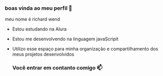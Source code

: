 ### boas vinda ao meu perfil 💙

meu nome é richard wend

- Estou estudando na Alura
- Estou me desenvolvendo na linguagem javaScripit
- Utilizo esse espaço para minha organização e compartilhamento dos meus projetos desenvolvidos

  ### Você entrar em contanto comigo 📫

    
